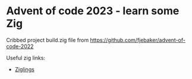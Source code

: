 # Advent of code 2023 - learn some Zig

Cribbed project build.zig file from https://github.com/fjebaker/advent-of-code-2022

Useful zig links:
* [Ziglings](https://codeberg.org/ziglings/exercises)
